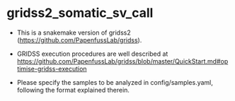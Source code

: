 # gridss2_somatic_sv_call
* This is a snakemake version of gridss2 (https://github.com/PapenfussLab/gridss).

* GRIDSS execution procedures are well described at 
https://github.com/PapenfussLab/gridss/blob/master/QuickStart.md#optimise-gridss-execution

* Please specify the samples to be analyzed in config/samples.yaml, following the format explained therein.

